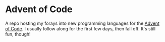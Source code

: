 # Advent of Code

A repo hosting my forays into new programming languages for the [Advent of Code](https://adventofcode.com/).
I usually follow along for the first few days, then fall off. It's still fun, though!